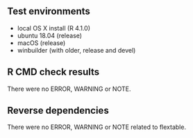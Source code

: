 ## Test environments

- local OS X install (R 4.1.0)
- ubuntu 18.04 (release)
- macOS (release)
- winbuilder (with older, release and devel) 

## R CMD check results

There were no ERROR, WARNING or NOTE.

## Reverse dependencies

There were no ERROR, WARNING or NOTE related to flextable.
